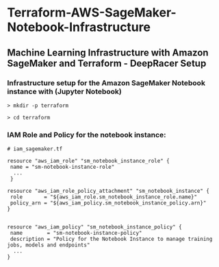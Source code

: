 # Terraform-AWS-SageMaker-Notebook-Infrastructure

Machine Learning Infrastructure with Amazon SageMaker and Terraform - DeepRacer Setup
--------------------------------------------------------------------------------------------------------------


### Infrastructure setup for the Amazon SageMaker Notebook instance with (Jupyter Notebook)
```
> mkdir -p terraform
```

```
> cd terraform
 ```
 
 ### IAM Role and Policy for the notebook instance:

 ```
# iam_sagemaker.tf

resource "aws_iam_role" "sm_notebook_instance_role" {
  name = "sm-notebook-instance-role"
   ...
  }
  
resource "aws_iam_role_policy_attachment" "sm_notebook_instance" {
  role       = "${aws_iam_role.sm_notebook_instance_role.name}"
  policy_arn = "${aws_iam_policy.sm_notebook_instance_policy.arn}"
}


resource "aws_iam_policy" "sm_notebook_instance_policy" {
  name        = "sm-notebook-instance-policy"
  description = "Policy for the Notebook Instance to manage training jobs, models and endpoints"
   ...
}

 ```
 

